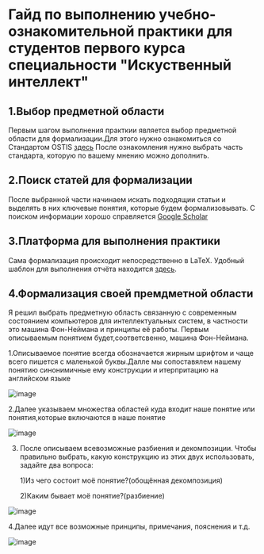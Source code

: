 # Гайд по выполнению учебно-ознакомительной практики для студентов первого курса специальности "Искуственный интеллект"


## 1.Выбор предметной области
Первым шагом выполнения практкии является выбор предметной области для формализации.Для этого нужно ознакомиться со Стандартом OSTIS [здесь](https://drive.google.com/file/d/1iOB-XHD1Fu6KBANWJZLJJ4nT7aZzOw-G/view?usp=share_link) После ознакомления нужно выбрать часть стандарта, которую по вашему мнению можно дополнить.
## 2.Поиск статей для формализации
 После выбранной части начинаем искать подходящии статьи и выделять в них ключевые понятия, которые будем формализовывать. С поиском информации хорошо справляется  [Google Scholar](https://scholar.google.com/)
## 3.Платформа для выполнения практики
Сама формализация происходит непосредственно в LaTeX. Удобный шаблон для выполнения отчёта находится [здесь](https://www.overleaf.com/read/cjtjbmnbgqrh#6a9cb3). 
## 4.Формализация своей премдметной области
Я решил выбрать предметную область связанную с  современным состоянием компьютеров для интеллектуальных систем, в частности это машина Фон-Неймана и принципы её работы. Первым описываемым понятием будет,соответсвенно, машина Фон-Неймана.

1.Описываемое понятие всегда обозначается жирным шрифтом и чаще всего пишется с маленькой буквы.Далле мы сопоставялем нашему понятию синонимичные ему конструкции и итерпритацию на английском языке

![image](https://github.com/iis-32170x/RPIIS/assets/144383538/b0d88c17-7c00-4dd7-ad3a-618c098f5539) 


2.Далее указываем множества областей куда входит наше понятие или понятия,которые включаются в наше понятие

![image](https://github.com/iis-32170x/RPIIS/assets/144383538/665b9b57-eee9-4b09-ae8c-b504c3a42d63)


3. После описываем всевозможные разбиения и декомпозиции. Чтобы правильно выбрать, какую конструкцию из этих двух использовать, задайте два вопроса:
   
    1)Из чего состоит моё понятие?(обощённая декомпозиция)
   
    2)Каким бывает моё понятие?(разбиение)   

![image](https://github.com/iis-32170x/RPIIS/assets/144383538/32bcf57a-350a-4004-8f98-853e2010ce85)

4.Далее идут все возможные принципы, примечания, пояснения и т.д.

![image](https://github.com/iis-32170x/RPIIS/assets/144383538/e9aeb05f-9883-4133-801e-667f2e1d6963)







